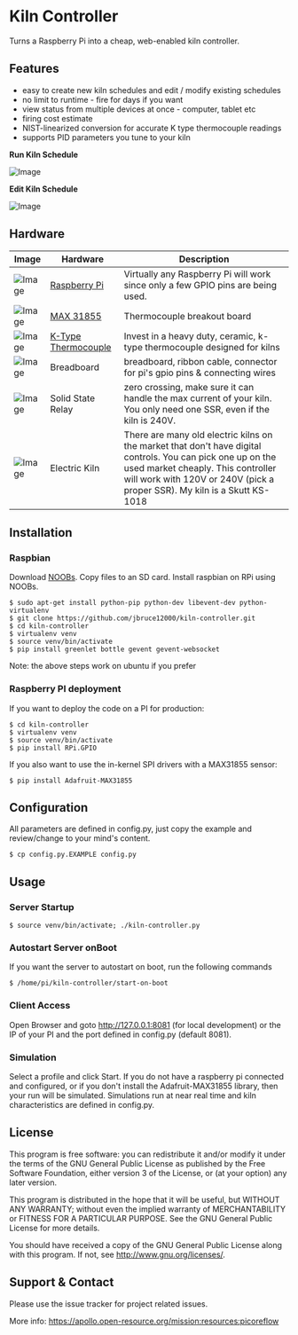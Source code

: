 Kiln Controller
==========

Turns a Raspberry Pi into a cheap, web-enabled kiln controller.

## Features

  * easy to create new kiln schedules and edit / modify existing schedules
  * no limit to runtime - fire for days if you want
  * view status from multiple devices at once - computer, tablet etc
  * firing cost estimate
  * NIST-linearized conversion for accurate K type thermocouple readings
  * supports PID parameters you tune to your kiln

**Run Kiln Schedule**

![Image](https://github.com/jbruce12000/kiln-controller/blob/master/public/assets/images/kiln-running.png)

**Edit Kiln Schedule**

![Image](https://github.com/jbruce12000/kiln-controller/blob/master/public/assets/images/kiln-schedule.png)

## Hardware

| Image | Hardware | Description |
| ------| -------- | ----------- |
| ![Image](https://github.com/jbruce12000/kiln-controller/blob/master/public/assets/images/rpi.png) | [Raspberry Pi](https://www.adafruit.com/category/105) | Virtually any Raspberry Pi will work since only a few GPIO pins are being used. |
| ![Image](https://github.com/jbruce12000/kiln-controller/blob/master/public/assets/images/max31855.png) | [MAX 31855](https://www.adafruit.com/product/269) | Thermocouple breakout board |
| ![Image](https://github.com/jbruce12000/kiln-controller/blob/master/public/assets/images/k-type-thermocouple.png) | [K-Type Thermocouple](https://www.auberins.com/index.php?main_page=product_info&cPath=20_3&products_id=39) | Invest in a heavy duty, ceramic, k-type thermocouple designed for kilns |
| ![Image](https://github.com/jbruce12000/kiln-controller/blob/master/public/assets/images/breadboard.png) | Breadboard | breadboard, ribbon cable, connector for pi's gpio pins & connecting wires |
| ![Image](https://github.com/jbruce12000/kiln-controller/blob/master/public/assets/images/ssr.png) | Solid State Relay | zero crossing, make sure it can handle the max current of your kiln. You only need one SSR, even if the kiln is 240V. |
| ![Image](https://github.com/jbruce12000/kiln-controller/blob/master/public/assets/images/ks-1018.png) | Electric Kiln | There are many old electric kilns on the market that don't have digital controls. You can pick one up on the used market cheaply.  This controller will work with 120V or 240V (pick a proper SSR). My kiln is a Skutt KS-1018 |


## Installation

### Raspbian

Download [NOOBs](https://www.raspberrypi.org/downloads/noobs/). Copy files to an SD card. Install raspbian on RPi using NOOBs.

    $ sudo apt-get install python-pip python-dev libevent-dev python-virtualenv
    $ git clone https://github.com/jbruce12000/kiln-controller.git
    $ cd kiln-controller
    $ virtualenv venv
    $ source venv/bin/activate
    $ pip install greenlet bottle gevent gevent-websocket

Note: the above steps work on ubuntu if you prefer

### Raspberry PI deployment

If you want to deploy the code on a PI for production:

    $ cd kiln-controller
    $ virtualenv venv
    $ source venv/bin/activate
    $ pip install RPi.GPIO

If you also want to use the in-kernel SPI drivers with a MAX31855 sensor:

    $ pip install Adafruit-MAX31855

## Configuration

All parameters are defined in config.py, just copy the example and review/change to your mind's content.

    $ cp config.py.EXAMPLE config.py

## Usage

### Server Startup

    $ source venv/bin/activate; ./kiln-controller.py

### Autostart Server onBoot
If you want the server to autostart on boot, run the following commands

    $ /home/pi/kiln-controller/start-on-boot

### Client Access

Open Browser and goto http://127.0.0.1:8081 (for local development) or the IP
of your PI and the port defined in config.py (default 8081).

### Simulation

Select a profile and click Start. If you do not have a raspberry pi connected
and configured, or if you don't install the Adafruit-MAX31855 library, then
your run will be simulated.  Simulations run at near real time and kiln
characteristics are defined in config.py.

## License

This program is free software: you can redistribute it and/or modify
it under the terms of the GNU General Public License as published by
the Free Software Foundation, either version 3 of the License, or
(at your option) any later version.

This program is distributed in the hope that it will be useful,
but WITHOUT ANY WARRANTY; without even the implied warranty of
MERCHANTABILITY or FITNESS FOR A PARTICULAR PURPOSE.  See the
GNU General Public License for more details.

You should have received a copy of the GNU General Public License
along with this program.  If not, see <http://www.gnu.org/licenses/>.

## Support & Contact

Please use the issue tracker for project related issues.

More info: https://apollo.open-resource.org/mission:resources:picoreflow
